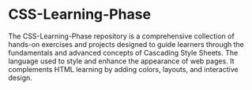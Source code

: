 # CSS-Learning-Phase
The CSS-Learning-Phase repository is a comprehensive collection of hands-on exercises and projects designed to guide learners through the fundamentals and advanced concepts of Cascading Style Sheets. The language used to style and enhance the appearance of web pages. It complements HTML learning by adding colors, layouts, and interactive design. 
